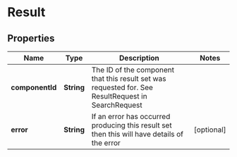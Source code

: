 
# Result

## Properties
Name | Type | Description | Notes
------------ | ------------- | ------------- | -------------
**componentId** | **String** | The ID of the component that this result set was requested for. See ResultRequest in SearchRequest | 
**error** | **String** | If an error has occurred producing this result set then this will have details of the error |  [optional]



